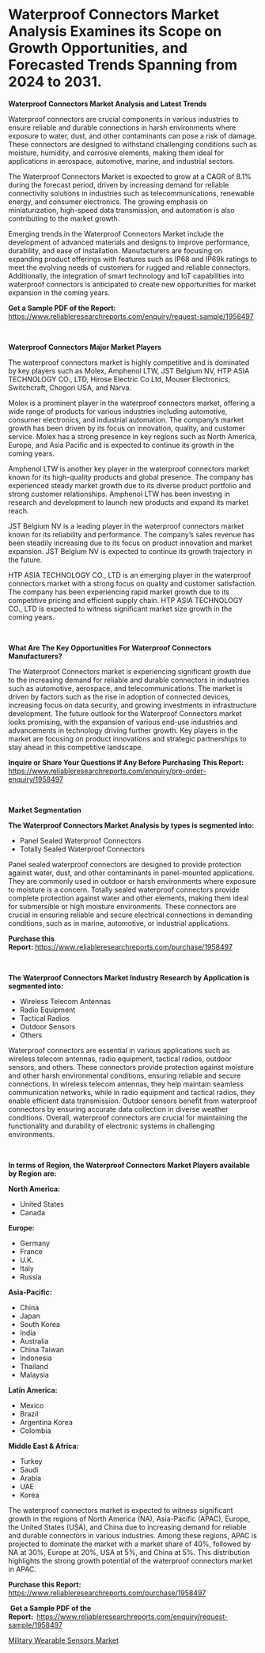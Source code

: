 <p><h1>Waterproof Connectors Market Analysis Examines its Scope on Growth Opportunities, and Forecasted Trends Spanning from 2024 to 2031.</h1></p><p><strong>Waterproof Connectors Market Analysis and Latest Trends</strong></p>
<p><p>Waterproof connectors are crucial components in various industries to ensure reliable and durable connections in harsh environments where exposure to water, dust, and other contaminants can pose a risk of damage. These connectors are designed to withstand challenging conditions such as moisture, humidity, and corrosive elements, making them ideal for applications in aerospace, automotive, marine, and industrial sectors.</p><p>The Waterproof Connectors Market is expected to grow at a CAGR of 8.1% during the forecast period, driven by increasing demand for reliable connectivity solutions in industries such as telecommunications, renewable energy, and consumer electronics. The growing emphasis on miniaturization, high-speed data transmission, and automation is also contributing to the market growth.</p><p>Emerging trends in the Waterproof Connectors Market include the development of advanced materials and designs to improve performance, durability, and ease of installation. Manufacturers are focusing on expanding product offerings with features such as IP68 and IP69k ratings to meet the evolving needs of customers for rugged and reliable connectors. Additionally, the integration of smart technology and IoT capabilities into waterproof connectors is anticipated to create new opportunities for market expansion in the coming years.</p></p>
<p><strong>Get a Sample PDF of the Report:&nbsp;</strong> <a href="https://www.reliableresearchreports.com/enquiry/request-sample/1958497">https://www.reliableresearchreports.com/enquiry/request-sample/1958497</a></p>
<p>&nbsp;</p>
<p><strong>Waterproof Connectors Major Market Players</strong></p>
<p><p>The waterproof connectors market is highly competitive and is dominated by key players such as Molex, Amphenol LTW, JST Belgium NV, HTP ASIA TECHNOLOGY CO., LTD, Hirose Electric Co Ltd, Mouser Electronics, Switchcraft, Chogori USA, and Narva. </p><p>Molex is a prominent player in the waterproof connectors market, offering a wide range of products for various industries including automotive, consumer electronics, and industrial automation. The company’s market growth has been driven by its focus on innovation, quality, and customer service. Molex has a strong presence in key regions such as North America, Europe, and Asia Pacific and is expected to continue its growth in the coming years.</p><p>Amphenol LTW is another key player in the waterproof connectors market known for its high-quality products and global presence. The company has experienced steady market growth due to its diverse product portfolio and strong customer relationships. Amphenol LTW has been investing in research and development to launch new products and expand its market reach.</p><p>JST Belgium NV is a leading player in the waterproof connectors market known for its reliability and performance. The company’s sales revenue has been steadily increasing due to its focus on product innovation and market expansion. JST Belgium NV is expected to continue its growth trajectory in the future.</p><p>HTP ASIA TECHNOLOGY CO., LTD is an emerging player in the waterproof connectors market with a strong focus on quality and customer satisfaction. The company has been experiencing rapid market growth due to its competitive pricing and efficient supply chain. HTP ASIA TECHNOLOGY CO., LTD is expected to witness significant market size growth in the coming years.</p></p>
<p>&nbsp;</p>
<p><strong>What Are The Key Opportunities For Waterproof Connectors Manufacturers?</strong></p>
<p><p>The Waterproof Connectors market is experiencing significant growth due to the increasing demand for reliable and durable connectors in industries such as automotive, aerospace, and telecommunications. The market is driven by factors such as the rise in adoption of connected devices, increasing focus on data security, and growing investments in infrastructure development. The future outlook for the Waterproof Connectors market looks promising, with the expansion of various end-use industries and advancements in technology driving further growth. Key players in the market are focusing on product innovations and strategic partnerships to stay ahead in this competitive landscape.</p></p>
<p><strong>Inquire or Share Your Questions If Any Before Purchasing This Report:</strong> <a href="https://www.reliableresearchreports.com/enquiry/pre-order-enquiry/1958497">https://www.reliableresearchreports.com/enquiry/pre-order-enquiry/1958497</a></p>
<p>&nbsp;</p>
<p><strong>Market Segmentation</strong></p>
<p><strong>The Waterproof Connectors Market Analysis by types is segmented into:</strong></p>
<p><ul><li>Panel Sealed Waterproof Connectors</li><li>Totally Sealed Waterproof Connectors</li></ul></p>
<p><p>Panel sealed waterproof connectors are designed to provide protection against water, dust, and other contaminants in panel-mounted applications. They are commonly used in outdoor or harsh environments where exposure to moisture is a concern. Totally sealed waterproof connectors provide complete protection against water and other elements, making them ideal for submersible or high moisture environments. These connectors are crucial in ensuring reliable and secure electrical connections in demanding conditions, such as in marine, automotive, or industrial applications.</p></p>
<p><strong>Purchase this Report:&nbsp;</strong><a href="https://www.reliableresearchreports.com/purchase/1958497">https://www.reliableresearchreports.com/purchase/1958497</a></p>
<p>&nbsp;</p>
<p><strong>The Waterproof Connectors Market Industry Research by Application is segmented into:</strong></p>
<p><ul><li>Wireless Telecom Antennas</li><li>Radio Equipment</li><li>Tactical Radios</li><li>Outdoor Sensors</li><li>Others</li></ul></p>
<p><p>Waterproof connectors are essential in various applications such as wireless telecom antennas, radio equipment, tactical radios, outdoor sensors, and others. These connectors provide protection against moisture and other harsh environmental conditions, ensuring reliable and secure connections. In wireless telecom antennas, they help maintain seamless communication networks, while in radio equipment and tactical radios, they enable efficient data transmission. Outdoor sensors benefit from waterproof connectors by ensuring accurate data collection in diverse weather conditions. Overall, waterproof connectors are crucial for maintaining the functionality and durability of electronic systems in challenging environments.</p></p>
<p>&nbsp;</p>
<p><strong>In terms of Region, the Waterproof Connectors Market Players available by Region are:</strong></p>
<p>
    <p> <strong> North America: </strong>
        <ul>
            <li>United States</li>
            <li>Canada</li>
        </ul>
        </p> 
    <p> <strong> Europe: </strong>
        <ul>
            <li>Germany</li>
            <li>France</li>
            <li>U.K.</li>
            <li>Italy</li>
            <li>Russia</li>
        </ul>
        </p> 
    <p> <strong> Asia-Pacific: </strong>
        <ul>
            <li>China</li>
            <li>Japan</li>
            <li>South Korea</li>
            <li>India</li>
            <li>Australia</li>
            <li>China Taiwan</li>
            <li>Indonesia</li>
            <li>Thailand</li>
            <li>Malaysia</li>
        </ul>
        </p> 
    <p> <strong> Latin America: </strong>
        <ul>
            <li>Mexico</li>
            <li>Brazil</li>
            <li>Argentina Korea</li>
            <li>Colombia</li>
        </ul>
        </p> 
    <p> <strong> Middle East & Africa: </strong>
        <ul>
            <li>Turkey</li>
            <li>Saudi</li>
            <li>Arabia</li>
            <li>UAE</li>
            <li>Korea</li>
        </ul>
    </p>
    </p>
<p><p>The waterproof connectors market is expected to witness significant growth in the regions of North America (NA), Asia-Pacific (APAC), Europe, the United States (USA), and China due to increasing demand for reliable and durable connectors in various industries. Among these regions, APAC is projected to dominate the market with a market share of 40%, followed by NA at 30%, Europe at 20%, USA at 5%, and China at 5%. This distribution highlights the strong growth potential of the waterproof connectors market in APAC.</p></p>
<p><strong>Purchase this Report: </strong><a href="https://www.reliableresearchreports.com/purchase/1958497">https://www.reliableresearchreports.com/purchase/1958497</a></p>
<p>&nbsp;<strong>Get a Sample PDF of the Report:&nbsp;&nbsp;</strong><a href="https://www.reliableresearchreports.com/enquiry/request-sample/1958497">https://www.reliableresearchreports.com/enquiry/request-sample/1958497</a></p>
<p><strong></strong></p>
<p><p><a href="https://github.com/danielneavesallisons03mba/Market-Research-Report-List-1/blob/main/military-wearable-sensors-market.md">Military Wearable Sensors Market</a></p></p>